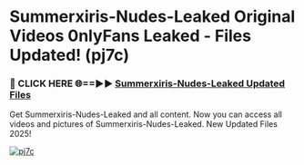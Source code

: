 # Summerxiris-Nudes-Leaked Original Videos 0nlyFans Leaked - Files Updated! (pj7c)

<h3>🔴 CLICK HERE 🌐==►► <a href="https://tinyurl.com/yc6ubb5a" rel="nofollow">Summerxiris-Nudes-Leaked Updated Files</a></h3>

Get Summerxiris-Nudes-Leaked and all content. Now you can access all videos and pictures of Summerxiris-Nudes-Leaked. New Updated Files 2025!

[![pj7c](https://i.imgur.com/7eu0CRL.gif)](https://tinyurl.com/yc6ubb5a)
